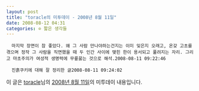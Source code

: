 ```yaml
---
layout: post
title: "toracle의 미투데이 - 2008년 8월 11일"
date: 2008-08-12 04:31
categories: ⊙ 짧은 생각들
---
```



    
      마지막 장면이 참 좋았다. 왜 그 사람 만나야하는건지는 이미 잊은지 오래고, 온갖 고초를 겪으며 정작 그 사람을 직면했을 때 두 인간 사이에 맺힌 한이 용서되고 풀려지는 자리. 그리고 마초주의가 여성적 생명력에 무릎꿇는 것으로 해석.2008-08-11 09:22:46

      진흙쿠키에 대해 잘 정리한 글2008-08-11 09:24:02

    
    

이 글은 [toracle](http://me2day.net/toracle)님의 [2008년 8월 11일](http://me2day.net/toracle/2008/08/11#00:22:46)의 미투데이 내용입니다.


   
       
